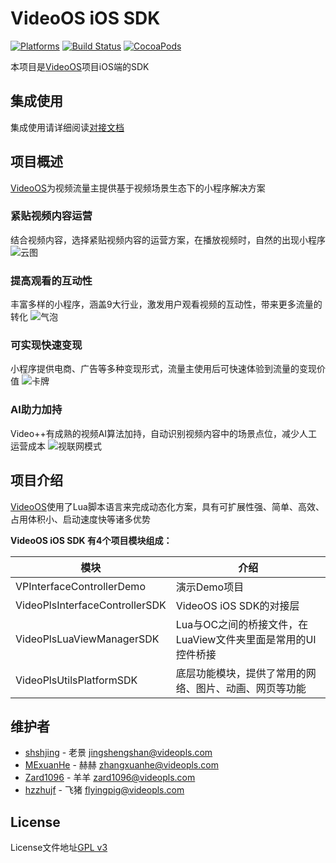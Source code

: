 # VideoOS iOS SDK

[![Platforms](https://img.shields.io/cocoapods/p/VideoOS.svg)](https://cocoapods.org/pods/VideoOS)
[![Build Status](https://travis-ci.org/VideoOS/VideoOS-iOS-SDK.svg?branch=master)](https://travis-ci.org/VideoOS/VideoOS-iOS-SDK)
[![CocoaPods](https://img.shields.io/cocoapods/v/VideoOS.svg)](https://cocoapods.org/pods/VideoOS)


本项目是[VideoOS](http://videojj.com/videoos-open/)项目iOS端的SDK

## 集成使用
集成使用请详细阅读[对接文档](docs/index.md)

## 项目概述

[VideoOS](http://videojj.com/videoos-open/)为视频流量主提供基于视频场景生态下的小程序解决方案

### 紧贴视频内容运营
结合视频内容，选择紧贴视频内容的运营方案，在播放视频时，自然的出现小程序
![云图](ScreenShot/cloud.gif)

### 提高观看的互动性
丰富多样的小程序，涵盖9大行业，激发用户观看视频的互动性，带来更多流量的转化
![气泡](https://m.videojj.com/resource/github/bubble.gif)

### 可实现快速变现
小程序提供电商、广告等多种变现形式，流量主使用后可快速体验到流量的变现价值
![卡牌](https://m.videojj.com/resource/github/card.gif)

### AI助力加持
Video++有成熟的视频AI算法加持，自动识别视频内容中的场景点位，减少人工运营成本
![视联网模式](ScreenShot/videomode.gif)

## 项目介绍
[VideoOS](http://videojj.com/videoos-open/)使用了Lua脚本语言来完成动态化方案，具有可扩展性强、简单、高效、占用体积小、启动速度快等诸多优势

**VideoOS iOS SDK 有4个项目模块组成：**

| 模块 |  介绍  |
| ----- | --------- | 
| VPInterfaceControllerDemo | 演示Demo项目 | 
| VideoPlsInterfaceControllerSDK  |  VideoOS iOS SDK的对接层  |
| VideoPlsLuaViewManagerSDK  |  Lua与OC之间的桥接文件，在LuaView文件夹里面是常用的UI控件桥接  | 
| VideoPlsUtilsPlatformSDK  |  底层功能模块，提供了常用的网络、图片、动画、网页等功能   | 


## 维护者
* [shshjing](https://github.com/shshjing) - 老景 <jingshengshan@videopls.com>
* [MExuanHe](https://github.com/MExuanHe) - 赫赫 <zhangxuanhe@videopls.com>
* [Zard1096](https://github.com/Zard1096) - 羊羊 <zard1096@videopls.com>
* [hzzhujf](https://github.com/hzzhujf) - 飞猪 <flyingpig@videopls.com>

## License
License文件地址[GPL v3](LICENSE)
